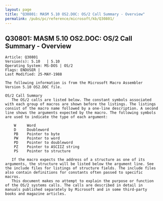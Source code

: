 ```yaml
---
layout: page
title: "Q30801: MASM 5.10 OS2.DOC: OS/2 Call Summary - Overview"
permalink: /pubs/pc/reference/microsoft/kb/Q30801/
---
```


## Q30801: MASM 5.10 OS2.DOC: OS/2 Call Summary - Overview

	Article: Q30801
	Version(s): 5.10   | 5.10
	Operating System: MS-DOS | OS/2
	Flags: ENDUSER |
	Last Modified: 25-MAY-1988
	
	The following information is from the Microsoft Macro Assembler
	Version 5.10 OS2.DOC file.
	
	OS/2 Call Summary
	   The OS/2 calls are listed below. The constant symbols associated
	with each group of macros are shown before the listings. The listings
	consist of the macro name followed by a one-line description. A second
	line shows the arguments expected by the macro. The following symbols
	are used to indicate the type of each argument:
	
	    W     Word
	    D     Doubleword
	    PB    Pointer to byte
	    PW    Pointer to word
	    PD    Pointer to doubleword
	    PZ    Pointer to ASCIIZ string
	    PS    Pointer to structure
	
	   If the macro expects the address of a structure as one of its
	arguments, the structure will be listed below the argument line. See
	the include files for listings of structure fields. The include files
	also contain definitions for constants often passed to specific
	macros.
	   This document makes no attempt to explain the purpose or function
	of the OS/2 systems calls. The calls are described in detail in
	manuals published separately by Microsoft and in some third-party
	books and magazine articles.
